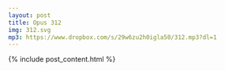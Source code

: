 ```yaml
---
layout: post
title: Opus 312
img: 312.svg
mp3: https://www.dropbox.com/s/29w6zu2h0igla50/312.mp3?dl=1
---
```


{% include post_content.html %}

